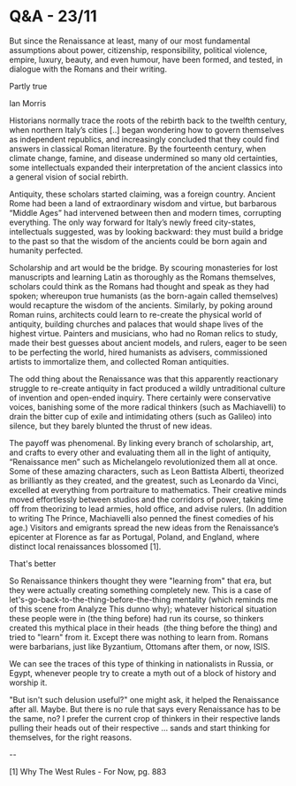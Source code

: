 # Q&A - 23/11

But since the Renaissance at least, many of our most fundamental assumptions about power, citizenship, responsibility, political violence, empire, luxury, beauty, and even humour, have been formed, and tested, in dialogue with the Romans and their writing.

Partly true 

Ian Morris  

Historians normally trace the roots of the rebirth back to the twelfth century, when northern Italy’s cities [..] began wondering how to govern themselves as independent republics, and increasingly concluded that they could find answers in classical Roman literature. By the fourteenth century, when climate change, famine, and disease undermined so many old certainties, some intellectuals expanded their interpretation of the ancient classics into a general vision of social rebirth.

Antiquity, these scholars started claiming, was a foreign country. Ancient Rome had been a land of extraordinary wisdom and virtue, but barbarous “Middle Ages” had intervened between then and modern times, corrupting everything. The only way forward for Italy’s newly freed city-states, intellectuals suggested, was by looking backward: they must build a bridge to the past so that the wisdom of the ancients could be born again and humanity perfected.

Scholarship and art would be the bridge. By scouring monasteries for lost manuscripts and learning Latin as thoroughly as the Romans themselves, scholars could think as the Romans had thought and speak as they had spoken; whereupon true humanists (as the born-again called themselves) would recapture the wisdom of the ancients. Similarly, by poking around Roman ruins, architects could learn to re-create the physical world of antiquity, building churches and palaces that would shape lives of the highest virtue. Painters and musicians, who had no Roman relics to study, made their best guesses about ancient models, and rulers, eager to be seen to be perfecting the world, hired humanists as advisers, commissioned artists to immortalize them, and collected Roman antiquities.

The odd thing about the Renaissance was that this apparently reactionary struggle to re-create antiquity in fact produced a wildly untraditional culture of invention and open-ended inquiry. There certainly were conservative voices, banishing some of the more radical thinkers (such as Machiavelli) to drain the bitter cup of exile and intimidating others (such as Galileo) into silence, but they barely blunted the thrust of new ideas.

The payoff was phenomenal. By linking every branch of scholarship, art, and crafts to every other and evaluating them all in the light of antiquity, “Renaissance men” such as Michelangelo revolutionized them all at once. Some of these amazing characters, such as Leon Battista Alberti, theorized as brilliantly as they created, and the greatest, such as Leonardo da Vinci, excelled at everything from portraiture to mathematics. Their creative minds moved effortlessly between studios and the corridors of power, taking time off from theorizing to lead armies, hold office, and advise rulers. (In addition to writing The Prince, Machiavelli also penned the finest comedies of his age.) Visitors and emigrants spread the new ideas from the Renaissance’s epicenter at Florence as far as Portugal, Poland, and England, where distinct local renaissances blossomed [1].

That's better

So Renaissance thinkers thought they were "learning from" that era, but they were actually creating something completely new. This is a case of let's-go-back-to-the-thing-before-the-thing mentality (which reminds me of this scene from Analyze This dunno why); whatever historical situation these people were in (the thing before) had run its course, so thinkers created this mythical place in their heads  (the thing before the thing) and tried to "learn" from it. Except there was nothing to learn from. Romans were barbarians, just like Byzantium, Ottomans after them, or now, ISIS.

We can see the traces of this type of thinking in nationalists in Russia, or Egypt, whenever people try to create a myth out of a block of history and worship it. 

"But isn't such delusion useful?" one might ask, it helped the Renaissance after all. Maybe. But there is no rule that says every Renaissance has to be the same, no?  I prefer the current crop of thinkers in their respective lands pulling their heads out of their respective ... sands and start thinking for themselves, for the right reasons. 

--

[1] Why The West Rules - For Now, pg. 883













